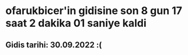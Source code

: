 # ofarukbicer'in gidisine son 8 gun 17 saat 2 dakika 01 saniye kaldi

## Gidis tarihi: 30.09.2022 :(